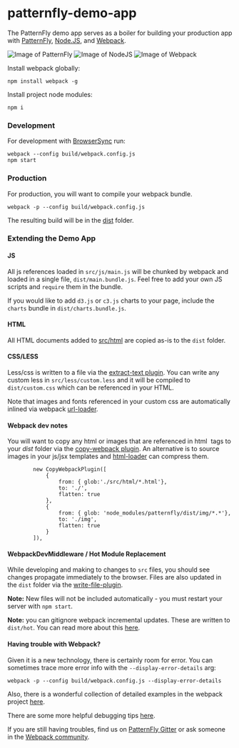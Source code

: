 # patternfly-demo-app

The PatternFly demo app serves as a boiler for building your production app with [PatternFly](http://patternfly.org/), [Node.JS](https://nodejs.org/en/), and [Webpack](https://webpack.github.io/).

![Image of PatternFly](https://avatars2.githubusercontent.com/u/6391110?v=3&s=400)
![Image of NodeJS](http://www.devsensation.es/sites/default/files/styles/large/public/field/image/nodejs-logo.png?itok=URP6hUpT)
![Image of Webpack](https://avatars0.githubusercontent.com/webpack?&s=256)

Install webpack globally:

```
npm install webpack -g
```

Install project node modules:
```
npm i
```

### Development
For development with [BrowserSync](https://www.browsersync.io/) run:
```
webpack --config build/webpack.config.js
npm start
```

### Production
For production, you will want to compile your webpack bundle.
```
webpack -p --config build/webpack.config.js
```

The resulting build will be in the [dist](dist) folder.

### Extending the Demo App

#### JS
All js references loaded in `src/js/main.js` will be chunked by webpack and loaded in a single file, `dist/main.bundle.js`. Feel free to add your own JS scripts and `require` them in the bundle.
 
If you would like to add `d3.js` or `c3.js` charts to your page, include the `charts` bundle in `dist/charts.bundle.js`.

#### HTML
All HTML documents added to [src/html](src/html) are copied as-is to the `dist` folder.

#### CSS/LESS
Less/css is written to a file via the [extract-text plugin](https://github.com/webpack/extract-text-webpack-plugin). You can write any custom less in `src/less/custom.less` and it will be compiled to `dist/custom.css` which can be referenced in your HTML.

Note that images and fonts referenced in your custom css are automatically inlined via webpack [url-loader](https://github.com/webpack/url-loader).

#### Webpack dev notes
You will want to copy any html or images that are referenced in html *<img>* tags to your *dist* folder via the [copy-webpack plugin](https://github.com/kevlened/copy-webpack-plugin). An
alternative is to source images in your js/jsx templates and [html-loader](https://github.com/webpack/html-loader) can compress them.

```
        new CopyWebpackPlugin([
            {
                from: { glob:'./src/html/*.html'},
                to: './',
                flatten: true
            },
            {
                from: { glob: 'node_modules/patternfly/dist/img/*.*'},
                to: './img',
                flatten: true
            }
        ]),
```

#### WebpackDevMiddleware / Hot Module Replacement
While developing and making to changes to `src` files, you should see changes propagate immediately to the browser. Files are also updated in the `dist` folder via the [write-file-plugin](write-file-webpack-plugin).

**Note:** New files will not be included automatically - you must restart your server with `npm start`.

**Note:** you can gitignore webpack incremental updates. These are written to `dist/hot`. You can read more about this [here](http://code.fitness/post/2016/02/webpack-public-path-and-hot-reload.html).

#### Having trouble with Webpack?
Given it is a new technology, there is certainly room for error. You can sometimes trace more error info with the `--display-error-details` arg:
```
webpack -p --config build/webpack.config.js --display-error-details
```

Also, there is a wonderful collection of detailed examples in the webpack project [here](https://github.com/webpack/webpack/tree/master/examples). 

There are some more helpful debugging tips [here](http://webpack.github.io/docs/troubleshooting.html). 

If you are still having troubles, find us on [PatternFly Gitter](https://gitter.im/patternfly/patternfly) or ask someone in the [Webpack community](https://gitter.im/webpack/webpack).
